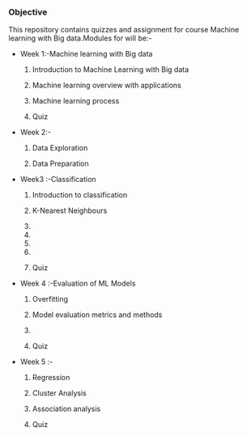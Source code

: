  ### Objective 
This repository contains quizzes and assignment for course Machine learning with Big data.Modules for will be:-

 - Week 1:-Machine learning with Big data

   1) Introduction to Machine Learning with Big data 

   2) Machine learning overview with applications 

   3) Machine learning process

   4) Quiz

 - Week 2:-

   1) Data Exploration 

   2) Data Preparation 

 - Week3 :-Classification 

   1) Introduction to classification 

   2) K-Nearest Neighbours 

   3)

   4)

   5)

   6)

   9) Quiz

 - Week 4 :-Evaluation of ML Models 

   1) Overfitting 

   2) Model evaluation metrics and methods 

   3)

   4) Quiz

 - Week 5 :-

   1) Regression 

   2) Cluster Analysis 
   
   3) Association analysis 

   3) Quiz
